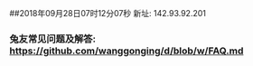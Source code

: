 ##2018年09月28日07时12分07秒 新址: 142.93.92.201
### 兔友常见问题及解答: https://github.com/wanggonging/d/blob/w/FAQ.md

